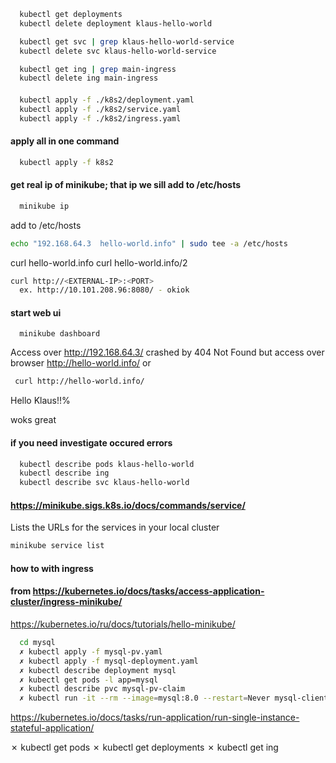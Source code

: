 
```sh
  kubectl get deployments
  kubectl delete deployment klaus-hello-world

  kubectl get svc | grep klaus-hello-world-service
  kubectl delete svc klaus-hello-world-service

  kubectl get ing | grep main-ingress
  kubectl delete ing main-ingress
```

####
```sh
  kubectl apply -f ./k8s2/deployment.yaml
  kubectl apply -f ./k8s2/service.yaml
  kubectl apply -f ./k8s2/ingress.yaml
```

#### apply all in one command
```sh
  kubectl apply -f k8s2
```

#### get real ip of minikube; that ip we sill add to /etc/hosts
```sh
  minikube ip
```

add to /etc/hosts

```sh
echo "192.168.64.3  hello-world.info" | sudo tee -a /etc/hosts
```

curl hello-world.info
curl hello-world.info/2

```sh
curl http://<EXTERNAL-IP>:<PORT>
  ex. http://10.101.208.96:8080/ - okiok
```

#### start web ui
```
  minikube dashboard
```

Access over http://192.168.64.3/ crashed by 404 Not Found
but
access over browser http://hello-world.info/
or
```sh
 curl http://hello-world.info/
```
Hello Klaus!!%

woks great

#### if you need investigate occured errors
```sh
  kubectl describe pods klaus-hello-world
  kubectl describe ing
  kubectl describe svc klaus-hello-world
```

#### https://minikube.sigs.k8s.io/docs/commands/service/
Lists the URLs for the services in your local cluster
```sh
minikube service list
```

#### how to with ingress
#### from https://kubernetes.io/docs/tasks/access-application-cluster/ingress-minikube/
https://kubernetes.io/ru/docs/tutorials/hello-minikube/

```sh
  cd mysql
  ✗ kubectl apply -f mysql-pv.yaml
  ✗ kubectl apply -f mysql-deployment.yaml
  ✗ kubectl describe deployment mysql
  ✗ kubectl get pods -l app=mysql
  ✗ kubectl describe pvc mysql-pv-claim
  ✗ kubectl run -it --rm --image=mysql:8.0 --restart=Never mysql-client -- mysql -h mysql -ppassword
```
https://kubernetes.io/docs/tasks/run-application/run-single-instance-stateful-application/

✗ kubectl get pods
✗ kubectl get deployments
✗ kubectl get ing


